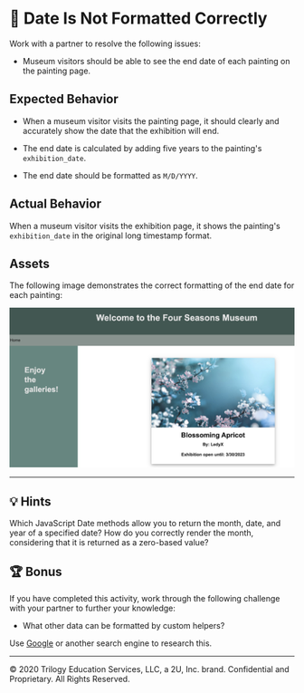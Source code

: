# 🐛 Date Is Not Formatted Correctly

Work with a partner to resolve the following issues:

* Museum visitors should be able to see the end date of each painting on the painting page.

## Expected Behavior

* When a museum visitor visits the painting page, it should clearly and accurately show the date that the exhibition will end.

* The end date is calculated by adding five years to the painting's `exhibition_date`.

* The end date should be formatted as `M/D/YYYY`.

## Actual Behavior

When a museum visitor visits the exhibition page, it shows the painting's `exhibition_date` in the original long timestamp format.

## Assets

The following image demonstrates the correct formatting of the end date for each painting:

![On the museum webpage, one card displays an image of a blossoming tree with the title, artist name, and end date underneath the image.](./Images/01-painting-end-date.jpg)

---

## 💡 Hints

Which JavaScript Date methods allow you to return the month, date, and year of a specified date? How do you correctly render the month, considering that it is returned as a zero-based value?

## 🏆 Bonus

If you have completed this activity, work through the following challenge with your partner to further your knowledge:

* What other data can be formatted by custom helpers?

Use [Google](https://www.google.com) or another search engine to research this.

---

© 2020 Trilogy Education Services, LLC, a 2U, Inc. brand. Confidential and Proprietary. All Rights Reserved.